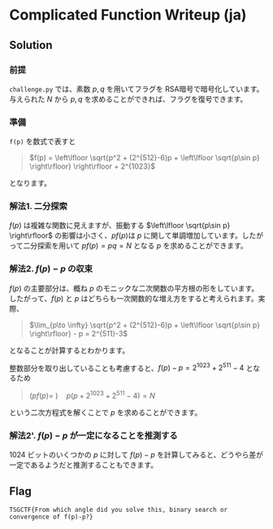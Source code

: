 # Complicated Function Writeup (ja)

## Solution

### 前提

`challenge.py` では、素数 $p, q$ を用いてフラグを RSA暗号で暗号化しています。与えられた $N$ から $p, q$ を求めることができれば、フラグを復号できます。

### 準備

`f(p)` を数式で表すと

> $f(p) = \left\lfloor \sqrt{p^2 + (2^{512}-6)p + \left\lfloor \sqrt{p\sin p} \right\rfloor} \right\rfloor + 2^{1023}$

となります。

### 解法1. 二分探索

$f(p)$ は複雑な関数に見えますが、振動する $\left\lfloor \sqrt{p\sin p} \right\rfloor$ の影響は小さく、$pf(p)$は $p$ に関して単調増加しています。したがって二分探索を用いて $pf(p)=pq=N$ となる $p$ を求めることができます。

### 解法2. $f(p)-p$ の収束

$f(p)$ の主要部分は、概ね $p$ のモニックな二次関数の平方根の形をしています。したがって、$f(p)$ と $p$ はどちらも一次関数的な増え方をすると考えられます。実際、

> $\lim_{p\to \infty} \sqrt{p^2 + (2^{512}-6)p + \left\lfloor \sqrt{p\sin p} \right\rfloor} - p = 2^{511}-3$

となることが計算するとわかります。

整数部分を取り出していることも考慮すると、$f(p)-p = 2^{1023} + 2^{511} - 4$ となるため

> $(pf(p) = \ )\quad p(p + 2^{1023} + 2^{511} - 4) = N$

という二次方程式を解くことで $p$ を求めることができます。

### 解法2'. $f(p)-p$ が一定になることを推測する

1024 ビットのいくつかの $p$ に対して $f(p)-p$ を計算してみると、どうやら差が一定であるようだと推測することもできます。

## Flag

`TSGCTF{From which angle did you solve this, binary search or convergence of f(p)-p?}`
